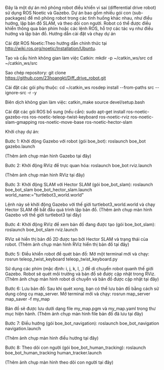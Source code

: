 Đây là một dự án mô phỏng robot điều khiển vi sai (differential drive robot) sử dụng ROS Noetic và Gazebo. Dự án bao gồm nhiều gói con (sub-packages) để mô phỏng robot trong các tình huống khác nhau, như điều hướng, lập bản đồ SLAM, và theo dõi con người. Robot có thể được điều khiển thông qua bàn phím hoặc các lệnh ROS, hỗ trợ các tác vụ như điều hướng và lập bản đồ.
Hướng dẫn cài đặt và chạy dự án

Cài đặt ROS Noetic:Theo hướng dẫn chính thức tại http://wiki.ros.org/noetic/Installation/Ubuntu.

Tạo và cấu hình không gian làm việc Catkin:
mkdir -p ~/catkin_ws/src
cd ~/catkin_ws/src


Sao chép repository:
git clone https://github.com/23hoangkt/Diff_drive_robot.git


Cài đặt các gói phụ thuộc:
cd ~/catkin_ws
rosdep install --from-paths src --ignore-src -r -y


Biên dịch không gian làm việc:
catkin_make
source devel/setup.bash


Cài đặt các gói ROS bổ sung (nếu cần):
sudo apt-get install ros-noetic-gazebo-ros ros-noetic-teleop-twist-keyboard ros-noetic-rviz ros-noetic-slam-gmapping ros-noetic-move-base ros-noetic-hector-slam


Khởi chạy dự án:

Bước 1: Khởi động Gazebo với robot (gói boe_bot):
roslaunch boe_bot gazebo.launch

(Thêm ảnh chụp màn hình Gazebo tại đây)

Bước 2: Khởi động RViz để trực quan hóa:
roslaunch boe_bot rviz.launch

(Thêm ảnh chụp màn hình RViz tại đây)

Bước 3: Khởi động SLAM với Hector SLAM (gói boe_bot_slam):
roslaunch boe_bot_slam boe_bot_hector_slam.launch world_name:="turtlebot3_world.world"

Lệnh này sẽ khởi động Gazebo với thế giới turtlebot3_world.world và chạy Hector SLAM để bắt đầu quá trình lập bản đồ.
(Thêm ảnh chụp màn hình Gazebo với thế giới turtlebot3 tại đây)

Bước 4: Khởi động RViz để xem bản đồ đang được tạo (gói boe_bot_slam):
roslaunch boe_bot_slam rviz.launch

RViz sẽ hiển thị bản đồ 2D được tạo bởi Hector SLAM và trạng thái của robot.
(Thêm ảnh chụp màn hình RViz hiển thị bản đồ tại đây)

Bước 5: Điều khiển robot để quét bản đồ:
Mở một terminal mới và chạy:
rosrun teleop_twist_keyboard teleop_twist_keyboard.py

Sử dụng các phím (mặc định: i, j, k, l, ,) để di chuyển robot quanh thế giới Gazebo. Robot sẽ quét môi trường và bản đồ sẽ được cập nhật trong RViz.
(Thêm ảnh chụp màn hình robot di chuyển và bản đồ được cập nhật tại đây)

Bước 6: Lưu bản đồ:
Sau khi quét xong, bạn có thể lưu bản đồ bằng cách sử dụng công cụ map_server. Mở terminal mới và chạy:
rosrun map_server map_saver -f my_map

Bản đồ sẽ được lưu dưới dạng file my_map.pgm và my_map.yaml trong thư mục hiện hành.
(Thêm ảnh chụp màn hình file bản đồ đã lưu tại đây)

Bước 7: Điều hướng (gói boe_bot_navigation):
roslaunch boe_bot_navigation navigation.launch

(Thêm ảnh chụp màn hình điều hướng tại đây)

Bước 8: Theo dõi con người (gói boe_bot_human_tracking):
roslaunch boe_bot_human_tracking human_tracker.launch

(Thêm ảnh chụp màn hình theo dõi con người tại đây)




